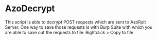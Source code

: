 # AzoDecrypt
This script is able to decrypt POST requests which are sent to AzoRult Server. One way to save those requests is with Burp Suite with which you are able to save out the requests to file:
Rightclick > Copy to file


